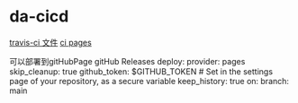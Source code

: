 # da-cicd

[travis-ci 文件](https://docs.travis-ci.com/)
[ci pages](https://docs.travis-ci.com/user/deployment/pages/)

可以部署到gitHubPage gitHub Releases
deploy:
  provider: pages
  skip_cleanup: true
  github_token: $GITHUB_TOKEN  # Set in the settings page of your repository, as a secure variable
  keep_history: true
  on:
    branch: main